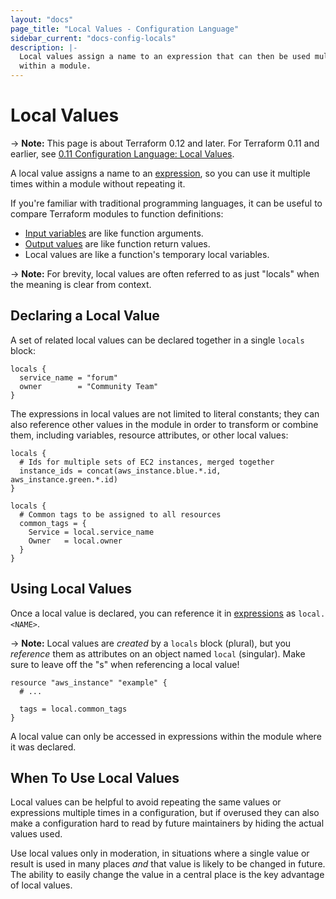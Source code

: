```yaml
---
layout: "docs"
page_title: "Local Values - Configuration Language"
sidebar_current: "docs-config-locals"
description: |-
  Local values assign a name to an expression that can then be used multiple times
  within a module.
---
```


# Local Values

-> **Note:** This page is about Terraform 0.12 and later. For Terraform 0.11 and
earlier, see
[0.11 Configuration Language: Local Values](../configuration-0-11/locals.html).

A local value assigns a name to an [expression](./expressions.html),
so you can use it multiple times within a module without repeating
it.

If you're familiar with traditional programming languages, it can be useful to
compare Terraform modules to function definitions:

- [Input variables](./variables.html) are like function arguments.
- [Output values](./outputs.html) are like function return values.
- Local values are like a function's temporary local variables.

-> **Note:** For brevity, local values are often referred to as just "locals"
when the meaning is clear from context.

## Declaring a Local Value

A set of related local values can be declared together in a single `locals`
block:

```hcl
locals {
  service_name = "forum"
  owner        = "Community Team"
}
```

The expressions in local values are not limited to literal constants; they can
also reference other values in the module in order to transform or combine them,
including variables, resource attributes, or other local values:

```hcl
locals {
  # Ids for multiple sets of EC2 instances, merged together
  instance_ids = concat(aws_instance.blue.*.id, aws_instance.green.*.id)
}

locals {
  # Common tags to be assigned to all resources
  common_tags = {
    Service = local.service_name
    Owner   = local.owner
  }
}
```

## Using Local Values

Once a local value is declared, you can reference it in
[expressions](./expressions.html) as `local.<NAME>`.

-> **Note:** Local values are _created_ by a `locals` block (plural), but you
_reference_ them as attributes on an object named `local` (singular). Make sure
to leave off the "s" when referencing a local value!

```
resource "aws_instance" "example" {
  # ...

  tags = local.common_tags
}
```

A local value can only be accessed in expressions within the module where it
was declared.

## When To Use Local Values

Local values can be helpful to avoid repeating the same values or expressions
multiple times in a configuration, but if overused they can also make a
configuration hard to read by future maintainers by hiding the actual values
used.

Use local values only in moderation, in situations where a single value or
result is used in many places _and_ that value is likely to be changed in
future. The ability to easily change the value in a central place is the key
advantage of local values.
